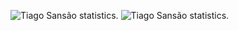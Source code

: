 <p align="left">
  <img src="https://github-readme-stats.vercel.app/api?username=tiagosansao&show_icons=true&theme=radical" alt="Tiago Sansão statistics." /> 
  <img src="https://github-readme-stats.vercel.app/api/top-langs/?username=tiagosansao&layout=compact&langs_count=6&theme=radical" alt="Tiago Sansão statistics." />
</p>


